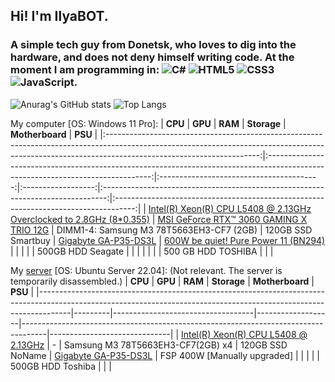 ## Hi! I'm IlyaBOT.
### A simple tech guy from Donetsk, who loves to dig into the hardware, and does not deny himself writing code. At the moment I am programming in: ![C#](https://img.shields.io/badge/c%23-%23239120.svg?style=for-the-badge&logo=c-sharp&logoColor=white) ![HTML5](https://img.shields.io/badge/html5-%23E34F26.svg?style=for-the-badge&logo=html5&logoColor=white) ![CSS3](https://img.shields.io/badge/css3-%231572B6.svg?style=for-the-badge&logo=css3&logoColor=white) ![JavaScript](https://img.shields.io/badge/javascript-%23323330.svg?style=for-the-badge&logo=javascript&logoColor=%23F7DF1E).

![Anurag's GitHub stats](https://github-readme-stats.vercel.app/api?username=ilyabot&show_icons=true&theme=radical)
![Top Langs](https://github-readme-stats.vercel.app/api/top-langs/?username=ilyabot&langs_count=6&layout=compact&theme=radical)

My computer [OS: Windows 11 Pro]:
|                                                                                               **CPU**                                                                                              |                                                             **GPU**                                                             |                  **RAM**                 |     **Storage**    |                                 **Motherboard**                                 |                                       **PSU**                                       |
|:--------------------------------------------------------------------------------------------------------------------------------------------------------------------------------------------------:|:-------------------------------------------------------------------------------------------------------------------------------:|:----------------------------------------:|:------------------:|:-------------------------------------------------------------------------------:|:-----------------------------------------------------------------------------------:|
| [Intel(R) Xeon(R) CPU L5408 @ 2.13GHz Overclocked to 2.8GHz (8*0.355)](https://ark.intel.com/content/www/us/en/ark/products/34695/intel-xeon-processor-l5408-12m-cache-2-13-ghz-1066-mhz-fsb.html) | [MSI GeForce RTX™ 3060 GAMING X TRIO 12G](https://www.msi.com/Graphics-Card/GeForce-RTX-3060-GAMING-X-TRIO-12G#FinAirflow-href) | DIMM1-4: Samsung M3 78T5663EH3-CF7 (2GB) | 120GB SSD Smartbuy | [Gigabyte GA-P35-DS3L](https://www.gigabyte.com/Motherboard/GA-P35-DS3L-rev-20) | [600W be quiet! Pure Power 11 (BN294)](https://www.bequiet.com/en/powersupply/1543) |
|                                                                                                                                                                                                    |                                                                                                                                 |                                          |  500GB HDD Seagate |                                                                                 |                                                                                     |
|                                                                                                                                                                                                    |                                                                                                                                 |                                          | 500 GB HDD TOSHIBA |                                                                                 |                                                                                     |

My [server](http://ibifs.ddns.net/) [OS: Ubuntu Server 22.04]: (Not relevant. The server is temporarily disassembled.)
| **CPU**                                                                                                                                                            | **GPU** | **RAM**                           | **Storage**       | **Motherboard**                                                                    | **PSU**                      |
|--------------------------------------------------------------------------------------------------------------------------------------------------------------------|---------|-----------------------------------|-------------------|------------------------------------------------------------------------------------|------------------------------|
| [Intel(R) Xeon(R) CPU L5408 @ 2.13GHz](https://ark.intel.com/content/www/ru/ru/ark/products/34695/intel-xeon-processor-l5408-12m-cache-2-13-ghz-1066-mhz-fsb.html) | -       | Samsung M3 78T5663EH3-CF7(2GB) x4 |  120GB SSD NoName | [Gigabyte GA-P35-DS3L](https://www.gigabyte.com/Motherboard/GA-P35-DS3L-rev-20#ov) | FSP 400W [Manually upgraded] |
|                                                                                                                                                                    |         |                                   | 500GB HDD Toshiba |                                                                                    |                              |
